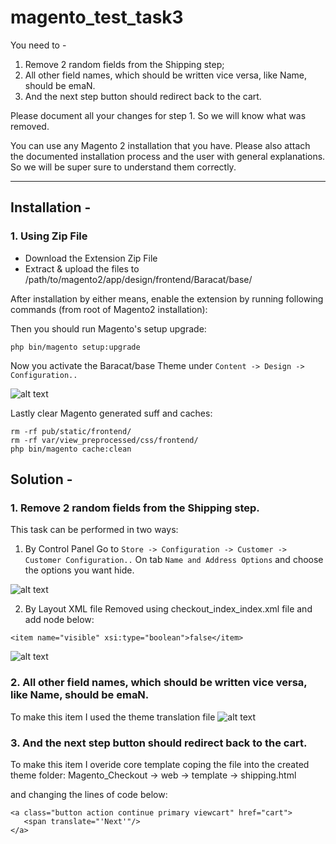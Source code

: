 # magento_test_task3
You need to -
1. Remove 2 random fields from the Shipping step;
2. All other field names, which should be written vice versa, like Name, should be emaN.
3. And the next step button should redirect back to the cart.

Please document all your changes for step 1. So we will know what was removed.

You can use any Magento 2 installation that you have.
Please also attach the documented installation process and the user with general explanations.
So we will be super sure to understand them correctly.

------------

Installation - 
------------

### 1. Using Zip File

* Download the Extension Zip File
* Extract & upload the files to /path/to/magento2/app/design/frontend/Baracat/base/

After installation by either means, enable the extension by running following commands (from root of Magento2 installation):

Then you should run Magento's setup upgrade:
```
php bin/magento setup:upgrade
```
Now you activate the Baracat/base Theme under `Content -> Design -> Configuration..`

![alt text](https://github.com/baracatuemura/magento_test_task3/master/#info/image1.png?raw=true)

Lastly clear Magento generated suff and caches:
```
rm -rf pub/static/frontend/
rm -rf var/view_preprocessed/css/frontend/
php bin/magento cache:clean
```

Solution - 
------------

### 1. Remove 2 random fields from the Shipping step.

This task can be performed in two ways:

1. By Control Panel
 Go to `Store -> Configuration -> Customer -> Customer Configuration..`
 On tab `Name and Address Options` and choose the options you want hide.

![alt text](https://github.com/baracatuemura/magento_test_task3/master/#info/image4.png?raw=true)


2. By Layout XML file
 Removed using checkout_index_index.xml file and add node below:

 ```
<item name="visible" xsi:type="boolean">false</item>
 ```
![alt text](https://github.com/baracatuemura/magento_test_task3/master/#info/image2.png?raw=true)

### 2. All other field names, which should be written vice versa, like Name, should be emaN.
 To make this item I used the theme translation file
![alt text](https://github.com/baracatuemura/magento_test_task3/master/#info/image3.png?raw=true)


### 3. And the next step button should redirect back to the cart.
To make this item I overide core template coping the file into the created theme folder:
	Magento_Checkout -> web -> template -> shipping.html

and changing the lines of code below:

 ```
<a class="button action continue primary viewcart" href="cart">
    <span translate="'Next'"/>
</a>
 ```

